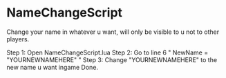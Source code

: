 # NameChangeScript
Change your name in whatever u want, will only be visible to u not to other players.

Step 1: Open NameChangeScript.lua
Step 2: Go to line 6 " NewName = "YOURNEWNAMEHERE" "
Step 3: Change "YOURNEWNAMEHERE" to the new name u want ingame
Done.
